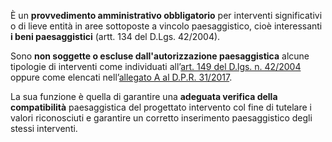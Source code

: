 È un **provvedimento amministrativo obbligatorio** per interventi significativi o di lieve entità in aree sottoposte a vincolo paesaggistico, cioè interessanti **i beni paesaggistici** (artt. 134  del D.Lgs. 42/2004).

Sono **non soggette o escluse dall'autorizzazione paesaggistica** alcune tipologie di interventi come individuati  all’[art. 149 del D.lgs. n. 42/2004](https://www.gazzettaufficiale.it/atto/serie_generale/caricaArticolo?art.progressivo=0&art.idArticolo=149&art.versione=1&art.codiceRedazionale=004G0066&art.dataPubblicazioneGazzetta=2004-02-24&art.idGruppo=26&art.idSottoArticolo1=10&art.idSottoArticolo=1&art.flagTipoArticolo=0#art) oppure come elencati nell’[allegato A al D.P.R. 31/2017](/docs/modulistica/Allegato_A_Dpr_13_febbraio_2017.pdf).


La sua funzione è quella di garantire una **adeguata verifica della compatibilità** paesaggistica del progettato intervento col fine di tutelare i valori riconosciuti e garantire un corretto inserimento paesaggistico degli stessi interventi.
